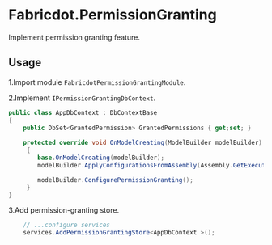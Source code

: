 # Fabricdot.PermissionGranting

Implement permission granting feature.

## Usage

1.Import module `FabricdotPermissionGrantingModule`.

2.Implement `IPermissionGrantingDbContext`.

```c#
public class AppDbContext : DbContextBase
{
	public DbSet<GrantedPermission> GrantedPermissions { get;set; }
	
	protected override void OnModelCreating(ModelBuilder modelBuilder)
     {
        base.OnModelCreating(modelBuilder);
        modelBuilder.ApplyConfigurationsFromAssembly(Assembly.GetExecutingAssembly());

        modelBuilder.ConfigurePermissionGranting();
     }
}
```
3.Add permission-granting store.

```c#
	// ...configure services
	services.AddPermissionGrantingStore<AppDbContext >();
```